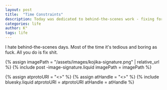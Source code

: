 ```yaml
---
layout: post
title:  "Time Constraints"
description: Today was dedicated to behind-the-scenes work - fixing formatting issues and improving descriptions across my older posts rather than creating new content. While this means I won't meet my usual posting goals, these updates were necessary to improve the overall quality of the blog. I should be back to regular posting tomorrow, once all these edits are properly in place.
categories: life
author: K°
tags: life
---
```


I hate behind-the-scenes days. Most of the time it's tedious and boring as fuck. All you do is fix shit.

<!-- signature -->
{% assign imagePath = "/assets/images/kojika-signature.png" | relative_url %}
{% include post -image-signature.liquid imagePath = imagePath %}

<!-- comments -->
{% assign atprotoURI = "<<atprotoURI>>" %}
{% assign atHandle = "<<atHandle>>" %}
{% include bluesky.liquid atprotoURI = atprotoURI atHandle = atHandle %}